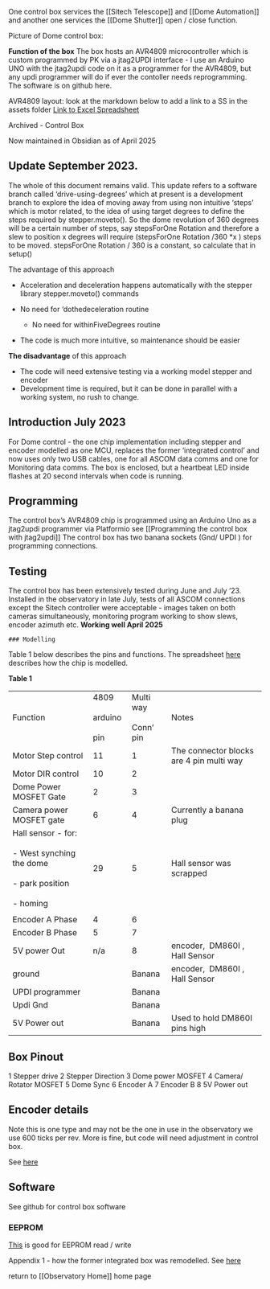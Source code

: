 One control box services the [[Sitech Telescope]] and [[Dome  Automation]] and another one services the [[Dome Shutter]] open / close function.

Picture of Dome control box:


**Function of the box**
The box hosts an AVR4809 microcontroller which is custom programmed by PK via a jtag2UPDI interface - I use an Arduino UNO with the jtag2updi code on it as a programmer for the AVR4809, but any updi programmer will do if ever the contoller needs reprogramming.
The software is on github here.

AVR4809 layout:
look at the markdown below to add a link to a SS in the assets folder
[Link to Excel Spreadsheet](./Assets/mydata.xlsx)

Archived - Control Box 

Now maintained in Obsidian as of April 2025

## Update September 2023. 

The whole of this document remains valid. This update refers to a software branch called ‘drive-using-degrees’ which at present is a development branch to explore the idea of moving away from using non intuitive ‘steps’ which is motor related, to the idea of using target degrees to define the steps required by stepper.moveto(). So the dome revolution of 360 degrees will be a certain number of steps, say stepsForOne Rotation and therefore a slew to position x degrees will require (stepsForOne Rotation /360 *x ) steps to be moved. stepsForOne Rotation / 360 is a constant, so calculate that in setup()

The advantage of this approach

- Acceleration and deceleration happens automatically with the stepper library stepper.moveto() commands
    
- No need for ‘dothedeceleration routine
   - No need for withinFiveDegrees routine
- The code is much more intuitive, so maintenance should be easier
    
**The disadvantage** of this approach

- The code will need extensive testing via a working model stepper and encoder
- Development time is required, but it can be done in parallel with a working system, no rush to change.
## Introduction July 2023

For Dome control - the one chip implementation including stepper and encoder modelled as one MCU, replaces the former ‘integrated control’ and now uses only two USB cables, one for all ASCOM data comms and one for Monitoring data comms. The box is enclosed, but a heartbeat LED inside flashes at 20 second intervals when code is running.
## Programming

The control box’s AVR4809 chip is programmed using an Arduino Uno as a jtag2updi programmer via Platformio see [[Programming the control box with jtag2updi]] The control box has two banana sockets (Gnd/ UPDI ) for programming connections. 

## Testing

The control box has been extensively tested during June and July ‘23. Installed in the observatory in late July, tests of all ASCOM connections except the Sitech controller were acceptable - images taken on both cameras simultaneously, monitoring program working to show slews, encoder azimuth etc. **Working well April 2025**


    
    ### Modelling

Table 1 below describes the pins and functions. The spreadsheet [here](https://docs.google.com/spreadsheets/u/0/d/1RLFg1F5WgP97Ck7IOUJbF8Lhts_1J4T0fl-OKxMCbDc/edit) describes how the chip is modelled.

**Table 1**

|   |   |   |   |
|---|---|---|---|
|Function|4809 <br><br>arduino <br><br>pin|Multi way<br><br>Conn’ pin|Notes|
|Motor Step control|11|1|The connector blocks are 4 pin multi way|
|Motor DIR control|10|2||
|Dome Power MOSFET Gate|2|3||
|Camera power MOSFET gate|6|4|Currently a banana plug|
|Hall sensor - for:<br><br>- West synching the dome <br><br>- park position  <br><br>- homing|29|5|Hall sensor was scrapped|
|||||
|Encoder A Phase|4|6||
|Encoder B Phase|5|7||
|5V power Out|n/a|8|encoder,  DM860I , Hall Sensor|
|ground||Banana|encoder,  DM860I , Hall Sensor|
|UPDI programmer||Banana||
|Updi Gnd||Banana||
|5V Power out||Banana|Used to hold DM860I pins high|

## Box Pinout

1 Stepper drive
2 Stepper Direction
3 Dome power MOSFET
4 Camera/ Rotator MOSFET
5 Dome Sync
6 Encoder A
7 Encoder B
8 5V Power out

## Encoder details

Note this is one type and may not be the one in use in the observatory we use 600 ticks per rev. More is fine, but code will need adjustment in control box.

See [here](https://sharvielectronics.com/product/e38s6g5-600b-g24n-photoelectric-incremental-rotary-encoder/)

## Software

See github for control box software

### EEPROM

[This](https://teslabs.com/openplayer/docs/docs/prognotes/EEPROM%20Tutorial.pdf) is good for EEPROM read / write

  Appendix 1 - how the former integrated box was remodelled. See [here](https://docs.google.com/document/d/1atwApJ2Rd58Dv2i7JQ5XCE-euWsRQEW1fJAKeIhEzwI/edit)



return to [[Observatory Home]] home page